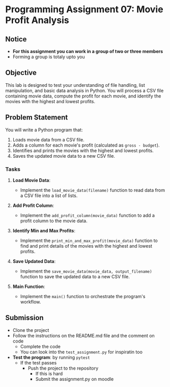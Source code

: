 # Programming Assignment 07: Movie Profit Analysis

## Notice

- **For this assignment you can work in a group of two or three members**
- Forming a group is totaly upto you

## Objective

This lab is designed to test your understanding of file handling, list manipulation, and basic data analysis in Python. You will process a CSV file containing movie data, compute the profit for each movie, and identify the movies with the highest and lowest profits.

## Problem Statement

You will write a Python program that:

1. Loads movie data from a CSV file.
2. Adds a column for each movie's profit (calculated as `gross - budget`).
3. Identifies and prints the movies with the highest and lowest profits.
4. Saves the updated movie data to a new CSV file.

### Tasks

1. **Load Movie Data**:

   - Implement the `load_movie_data(filename)` function to read data from a CSV file into a list of lists.

2. **Add Profit Column**:

   - Implement the `add_profit_column(movie_data)` function to add a profit column to the movie data.

3. **Identify Min and Max Profits**:

   - Implement the `print_min_and_max_profit(movie_data)` function to find and print details of the movies with the highest and lowest profits.

4. **Save Updated Data**:

   - Implement the `save_movie_data(movie_data, output_filename)` function to save the updated data to a new CSV file.

5. **Main Function**:
   - Implement the `main()` function to orchestrate the program's workflow.

## Submission

- Clone the project
- Follow the instructions on the README.md file and the comment on code
  - Complete the code
  - You can look into the `test_assignment.py` for inspiratin too
- **Test the program**: by running `pytest`
  - If the test passes
    - Push the project to the repository
      - If this is hard
      - Submit the assignment.py on moodle
